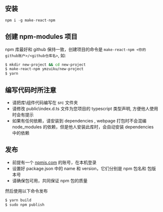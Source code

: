 ## 安装

```js
npm i -g make-react-npm
```

## 创建 npm-modules 项目

npm 库最好和 github 保持一致，创建项目的命令是 `make-react-npm <你的github账户>/<github仓库名>`, 如:

```sh
$ mkdir new-project && cd new-project
$ make-react-npm ymzuiku/new-project
$ yarn
```

## 编写代码时所注意

- 请把库\组件代码编写在 src 文件夹
- 请修改 public\index.d.ts 文件为您项目的 typescript 类型声明, 方便他人使用时会有提示
- 如果有任何依赖，请安装到 dependencies , webpage 打包时不会混编 node_modules 的依赖，但是他人安装此库时，会自动安装 dependencies 中的依赖

## 发布

- 前提有一个 [npmjs.com](https://www.npmjs.com/) 的账号，在本机登录
- 设置好 package.json 中的 name 和 version，它们分别是 npm 包名和 包版本号
- 请确保包可用，共同保证 npm 包的质量

然后使用以下命令发布

```sh
$ yarn build
$ sudo npm publish
```
